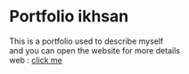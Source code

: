 # Portfolio ikhsan
This is a portfolio used to describe myself
<br>
and you can open the website for more details
<br>
web : <a href="https://ikhsanytc.github.io" target="_blank">click me</a>
